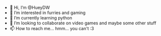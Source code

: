 - 👋 Hi, I’m @HueyDW
- 👀 I’m interested in furries and gaming
- 🌱 I’m currently learning python 
- 💞️ I’m looking to collaborate on video games and maybe some other stuff
- 📫 How to reach me... hmm... you can't :3

<!---
HueyDW/HueyDW is a ✨ special ✨ repository because its `README.md` (this file) appears on your GitHub profile.
You can click the Preview link to take a look at your changes.
--->
